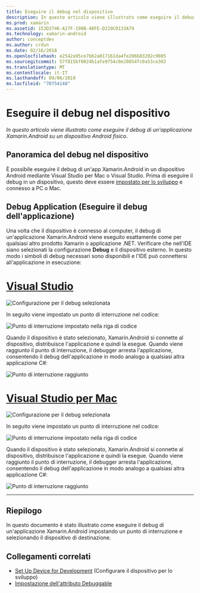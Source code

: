 ```yaml
---
title: Eseguire il debug nel dispositivo
description: In questo articolo viene illustrato come eseguire il debug di un'applicazione Xamarin.Android su un dispositivo Android fisico.
ms.prod: xamarin
ms.assetid: 153D3746-A27F-198B-48FE-D219C0133A79
ms.technology: xamarin-android
author: conceptdev
ms.author: crdun
ms.date: 02/16/2018
ms.openlocfilehash: e2542a95ce7b62a017161da4fe206b83202c9085
ms.sourcegitcommit: 57f815bf0024b1afe9754c0e28054fc0a53ce302
ms.translationtype: MT
ms.contentlocale: it-IT
ms.lasthandoff: 09/06/2019
ms.locfileid: "70754148"
---
```

# <a name="debug-on-device"></a>Eseguire il debug nel dispositivo

_In questo articolo viene illustrato come eseguire il debug di un'applicazione Xamarin.Android su un dispositivo Android fisico._

## <a name="debug-on-device-overview"></a>Panoramica del debug nel dispositivo

È possibile eseguire il debug di un'app Xamarin.Android in un dispositivo Android mediante Visual Studio per Mac o Visual Studio. Prima di eseguire il debug in un dispositivo, questo deve essere [impostato per lo sviluppo](~/android/get-started/installation/set-up-device-for-development.md) e connesso a PC o Mac.

## <a name="debug-application"></a>Debug Application (Eseguire il debug dell'applicazione)

Una volta che il dispositivo è connesso al computer, il debug di un'applicazione Xamarin.Android viene eseguito esattamente come per qualsiasi altro prodotto Xamarin o applicazione .NET. Verificare che nell'IDE siano selezionati la configurazione **Debug** e il dispositivo esterno. In questo modo i simboli di debug necessari sono disponibili e l'IDE può connettersi all'applicazione in esecuzione: 

# <a name="visual-studiotabwindows"></a>[Visual Studio](#tab/windows)

![Configurazione per il debug selezionata](debug-on-device-images/image1-vs.png)

In seguito viene impostato un punto di interruzione nel codice:

![Punto di interruzione impostato nella riga di codice](debug-on-device-images/image2-vs.png)

Quando il dispositivo è stato selezionato, Xamarin.Android si connette al dispositivo, distribuisce l'applicazione e quindi la esegue. Quando viene raggiunto il punto di interruzione, il debugger arresta l'applicazione, consentendo il debug dell'applicazione in modo analogo a qualsiasi altra applicazione C#: 

![Punto di interruzione raggiunto](debug-on-device-images/image3-vs.png)

# <a name="visual-studio-for-mactabmacos"></a>[Visual Studio per Mac](#tab/macos)

![Configurazione per il debug selezionata](debug-on-device-images/image1-xs.png)

In seguito viene impostato un punto di interruzione nel codice:

![Punto di interruzione impostato nella riga di codice](debug-on-device-images/image2-xs.png)

Quando il dispositivo è stato selezionato, Xamarin.Android si connette al dispositivo, distribuisce l'applicazione e quindi la esegue. Quando viene raggiunto il punto di interruzione, il debugger arresta l'applicazione, consentendo il debug dell'applicazione in modo analogo a qualsiasi altra applicazione C#: 

![Punto di interruzione raggiunto](debug-on-device-images/image3-xs.png)

-----

## <a name="summary"></a>Riepilogo

In questo documento è stato illustrato come eseguire il debug di un'applicazione Xamarin.Android impostando un punto di interruzione e selezionando il dispositivo di destinazione.

## <a name="related-links"></a>Collegamenti correlati

- [Set Up Device for Development](~/android/get-started/installation/set-up-device-for-development.md) (Configurare il dispositivo per lo sviluppo)
- [Impostazione dell'attributo Debuggable](~/android/deploy-test/debuggable-attribute.md)

